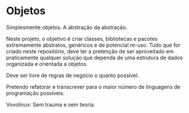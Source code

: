 # Objetos
Simplesmente objetos.
A abstração da abstração.

Neste projeto, o objetivo é criar classes, bibliotecas e pacotes extremamente abstratos, genéricos e de potencial re-uso.
Tudo que for criado neste repositório, deve ter a pretenção de ser aproveitado em praticamente qualquer solução que dependa de uma estrutura de dados organizada e orientada a objetos.

Deve ser livre de regras de negócio o quanto possível.

Pretendo refatorar e transcrever para o maior número de linguagens de programação possíveis.

Vovolinux: Sem trauma e sem teoria.
